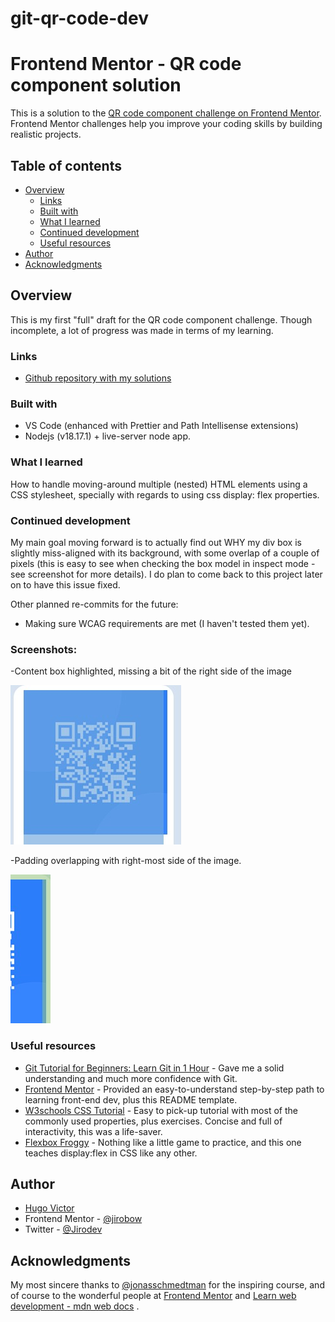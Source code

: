 # git-qr-code-dev

# Frontend Mentor - QR code component solution

This is a solution to the [QR code component challenge on Frontend Mentor](https://www.frontendmentor.io/challenges/qr-code-component-iux_sIO_H). Frontend Mentor challenges help you improve your coding skills by building realistic projects.

## Table of contents

- [Overview](#overview)
  - [Links](#links)
  - [Built with](#built-with)
  - [What I learned](#what-i-learned)
  - [Continued development](#continued-development)
  - [Useful resources](#useful-resources)
- [Author](#author)
- [Acknowledgments](#acknowledgments)

## Overview

This is my first "full" draft for the QR code component challenge. Though incomplete, a lot of progress was made in terms of my learning.

### Links

- [Github repository with my solutions](https://github.com/Jirobow/git-mdn-web-docs-tasks)

### Built with

- VS Code (enhanced with Prettier and Path Intellisense extensions)
- Nodejs (v18.17.1) + live-server node app.

### What I learned

How to handle moving-around multiple (nested) HTML elements using a CSS stylesheet, specially with regards to using css display: flex properties.

### Continued development

My main goal moving forward is to actually find out WHY my div box is slightly miss-aligned with its background, with some overlap of a couple of pixels (this is easy to see when checking the box model in inspect mode - see screenshot for more details). I do plan to come back to this project later on to have this issue fixed.

Other planned re-commits for the future:

- Making sure WCAG requirements are met (I haven't tested them yet).

### Screenshots:

-Content box highlighted, missing a bit of the right side of the image

![Content box highlighted](./content-box-selected.jpeg?raw=true)

-Padding overlapping with right-most side of the image.

![Padding highlighted: overlapping with content box](./padding-overlap.jpeg?raw=true)

### Useful resources

- [Git Tutorial for Beginners: Learn Git in 1 Hour](https://youtu.be/8JJ101D3knE) - Gave me a solid understanding and much more confidence with Git.
- [Frontend Mentor](https://www.frontendmentor.io/) - Provided an easy-to-understand step-by-step path to learning front-end dev, plus this README template.
- [W3schools CSS Tutorial](https://www.w3schools.com/css/default.asp) - Easy to pick-up tutorial with most of the commonly used properties, plus exercises. Concise and full of interactivity, this was a life-saver.
- [Flexbox Froggy](https://flexboxfroggy.com) - Nothing like a little game to practice, and this one teaches display:flex in CSS like any other.

## Author

- [Hugo Victor](https://www.linkedin.com/in/hugo-v-silva/)
- Frontend Mentor - [@jirobow](https://www.frontendmentor.io/profile/Jirobow)
- Twitter - [@Jirodev](https://twitter.com/JirobowDev)

## Acknowledgments

My most sincere thanks to [@jonasschmedtman](https://twitter.com/jonasschmedtman) for the inspiring course, and of course to the wonderful people at [Frontend Mentor](https://www.frontendmentor.io/) and [Learn web development - mdn web docs](https://developer.mozilla.org/en-US/docs/Learn) .
